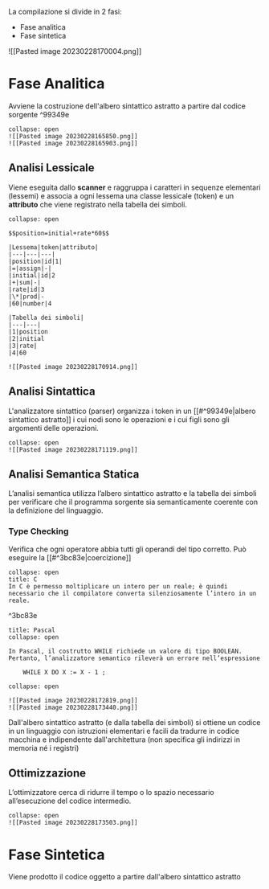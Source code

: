 La compilazione si divide in 2 fasi:

- Fase analitica
- Fase sintetica

![[Pasted image 20230228170004.png]]

# Fase Analitica

Avviene la costruzione dell'albero sintattico astratto a partire dal codice sorgente ^99349e

```ad-example
collapse: open
![[Pasted image 20230228165850.png]]
![[Pasted image 20230228165903.png]]

```

## Analisi Lessicale

Viene eseguita dallo __scanner__ e raggruppa i caratteri in sequenze elementari (lessemi) e associa a ogni lessema una classe lessicale (token) e un __attributo__ che viene registrato nella tabella dei simboli.

```ad-example
collapse: open

$$position=initial+rate*60$$

|Lessema|token|attributo|
|---|---|---|
|position|id|1|
|=|assign|-|
|initial|id|2
|+|sum|-|
|rate|id|3
|\*|prod|-
|60|number|4

|Tabella dei simboli|
|---|---|
|1|position
|2|initial
|3|rate|
|4|60

![[Pasted image 20230228170914.png]]

```

## Analisi Sintattica

L'analizzatore sintattico (parser) organizza i token in un [[#^99349e|albero sintattico astratto]] i cui nodi sono le operazioni e i cui figli sono gli argomenti delle operazioni.

```ad-example
collapse: open
![[Pasted image 20230228171119.png]]

```

## Analisi Semantica Statica

L’analisi semantica utilizza l’albero sintattico astratto e la tabella dei simboli per verificare che il programma sorgente sia semanticamente coerente con la definizione del linguaggio.

### Type Checking

Verifica che ogni operatore abbia tutti gli operandi del tipo corretto. Può eseguire la [[#^3bc83e|coercizione]] 

```ad-example
collapse: open
title: C
In C è permesso moltiplicare un intero per un reale; è quindi necessario che il compilatore converta silenziosamente l’intero in un reale. 

```

^3bc83e

```ad-example
title: Pascal
collapse: open

In Pascal, il costrutto WHILE richiede un valore di tipo BOOLEAN. Pertanto, l’analizzatore semantico rileverà un errore nell’espressione 

	WHILE X DO X := X - 1 ;

```

```ad-example
collapse: open

![[Pasted image 20230228172819.png]]
![[Pasted image 20230228173440.png]]
```

Dall'albero sintattico astratto (e dalla tabella dei simboli) si ottiene un codice in un linguaggio con istruzioni elementari e facili da tradurre in codice macchina e indipendente dall'architettura (non specifica gli indirizzi in memoria né i registri)

## Ottimizzazione
L’ottimizzatore cerca di ridurre il tempo o lo spazio necessario all’esecuzione del codice intermedio.

```ad-example
collapse: open
![[Pasted image 20230228173503.png]]

```


# Fase Sintetica

Viene prodotto il codice oggetto a partire dall'albero sintattico astratto
